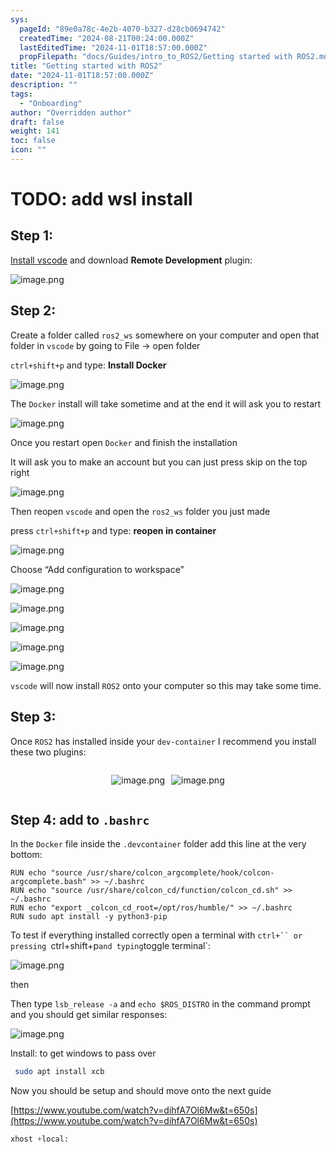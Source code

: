 ```yaml
---
sys:
  pageId: "89e0a78c-4e2b-4070-b327-d28cb0694742"
  createdTime: "2024-08-21T00:24:00.000Z"
  lastEditedTime: "2024-11-01T18:57:00.000Z"
  propFilepath: "docs/Guides/intro_to_ROS2/Getting started with ROS2.md"
title: "Getting started with ROS2"
date: "2024-11-01T18:57:00.000Z"
description: ""
tags:
  - "Onboarding"
author: "Overridden author"
draft: false
weight: 141
toc: false
icon: ""
---
```


# TODO: add wsl install

## Step 1:

[Install vscode](https://code.visualstudio.com/download) and download **Remote Development** plugin:

![image.png](https://prod-files-secure.s3.us-west-2.amazonaws.com/d518164a-d88e-44d1-a4ee-3adb3bd8bce0/efb52993-1881-4a40-b95e-6f020334f022/image.png?X-Amz-Algorithm=AWS4-HMAC-SHA256&X-Amz-Content-Sha256=UNSIGNED-PAYLOAD&X-Amz-Credential=ASIAZI2LB466QZUDN26D%2F20250203%2Fus-west-2%2Fs3%2Faws4_request&X-Amz-Date=20250203T200833Z&X-Amz-Expires=3600&X-Amz-Security-Token=IQoJb3JpZ2luX2VjEAQaCXVzLXdlc3QtMiJHMEUCIHYdLTrqVHMMumoNDiGWJAAKb30IEBMYBTJkcujOGDk9AiEAqof4Hu8wr%2FNbETsoLwjfN9prIjwDcc97%2BKc7vCfwKvQq%2FwMIHRAAGgw2Mzc0MjMxODM4MDUiDBX8rIso0W%2BqQ4dR9CrcAzWC2xOJcQVxeoqMoFvUem5GMbFPXb4YvOnsuUZ9nc8JiOi%2FQ2kEOptjMVjAcSC4fOch8KTjyTWHGGZY0hnT%2Bxk%2BEPiK3x2QHyxWzHEdLGu2RMoJcHhFuP9HF4FuysHJ6TrmXZmmaBCOUtL0ppPbJRwLjzT%2B5dCItBiObfcVv6%2FbvEJrgBnnT3Zbv5t0K%2BCOAXt8Wz69%2BjhGy5X9Osh6AamHNcEJUEYPyC5%2BOtnjFqKjsVT8Ag8Bln%2FExpRJY5y7pl5oaiUWi%2Ft%2F7MNoSHnMdux8WF4pUKOPqAYtncN0iU%2FSlzhbpAQ3i5j7mER%2BNuQtJUgeN61Aiu3iJzfNnzgKAyereqeOxD%2BMDN3oDmO9PquuJKXzPImapQ3lmmvSqPw9T6bh7bA0oCSxaDmj%2BsIQB%2F0yvoqjx%2F8kEK5t9DFPI5qFbZ9vxurdYgWJXUmAnFa1qaZdIGfs0CZcexBCOkMYCuR0rU4CBsRo46C%2BGTUB3B%2F7HMEp1HqeipNp0jVQOJ1sDuuYc4IEsSJvm8EPMclXk5Rp2XSF2W6kltdbdfV3vOic4Kgh6jrXKfqqjGcZ4bBbm84jzfkom8OkmnzODJ2z94M2QMFmUWlCcVyuAR%2FfVTl7bwHZRh2ZlouNAqkWMPW%2FhL0GOqUBes6Vzill3WGrBO2XoQ6PmVkbCuk9%2F5yaYBo4kXbk3gFTx%2BxbAdMZ%2FNnNAcCOeVHUjV0YHIaKc7gPcwKKfOAZM3WUM%2FFq6oAJXRRQtqEsoQv7sXKTzDDUlLRVj6P6ruo2EAyYB2t5OK4jC4YrRw2McM2wBcxYjtazcCTQ1Q%2Fzxi9PK2khHPUN965osrp13tTLBaxM7mVikhkWmLsnoXVf9bJafAtN&X-Amz-Signature=95a9ad27d9ba89380d3a843a6102339ceb9503771041a7187826e8c453687139&X-Amz-SignedHeaders=host&x-id=GetObject)

## Step 2:

Create a folder called `ros2_ws` somewhere on your computer and open that folder in `vscode` by going to File → open folder 

`ctrl+shift+p` and type: **Install Docker**

![image.png](https://prod-files-secure.s3.us-west-2.amazonaws.com/d518164a-d88e-44d1-a4ee-3adb3bd8bce0/2269dc0e-1cd5-47ff-bceb-c04ad9b2eab0/image.png?X-Amz-Algorithm=AWS4-HMAC-SHA256&X-Amz-Content-Sha256=UNSIGNED-PAYLOAD&X-Amz-Credential=ASIAZI2LB466QZUDN26D%2F20250203%2Fus-west-2%2Fs3%2Faws4_request&X-Amz-Date=20250203T200833Z&X-Amz-Expires=3600&X-Amz-Security-Token=IQoJb3JpZ2luX2VjEAQaCXVzLXdlc3QtMiJHMEUCIHYdLTrqVHMMumoNDiGWJAAKb30IEBMYBTJkcujOGDk9AiEAqof4Hu8wr%2FNbETsoLwjfN9prIjwDcc97%2BKc7vCfwKvQq%2FwMIHRAAGgw2Mzc0MjMxODM4MDUiDBX8rIso0W%2BqQ4dR9CrcAzWC2xOJcQVxeoqMoFvUem5GMbFPXb4YvOnsuUZ9nc8JiOi%2FQ2kEOptjMVjAcSC4fOch8KTjyTWHGGZY0hnT%2Bxk%2BEPiK3x2QHyxWzHEdLGu2RMoJcHhFuP9HF4FuysHJ6TrmXZmmaBCOUtL0ppPbJRwLjzT%2B5dCItBiObfcVv6%2FbvEJrgBnnT3Zbv5t0K%2BCOAXt8Wz69%2BjhGy5X9Osh6AamHNcEJUEYPyC5%2BOtnjFqKjsVT8Ag8Bln%2FExpRJY5y7pl5oaiUWi%2Ft%2F7MNoSHnMdux8WF4pUKOPqAYtncN0iU%2FSlzhbpAQ3i5j7mER%2BNuQtJUgeN61Aiu3iJzfNnzgKAyereqeOxD%2BMDN3oDmO9PquuJKXzPImapQ3lmmvSqPw9T6bh7bA0oCSxaDmj%2BsIQB%2F0yvoqjx%2F8kEK5t9DFPI5qFbZ9vxurdYgWJXUmAnFa1qaZdIGfs0CZcexBCOkMYCuR0rU4CBsRo46C%2BGTUB3B%2F7HMEp1HqeipNp0jVQOJ1sDuuYc4IEsSJvm8EPMclXk5Rp2XSF2W6kltdbdfV3vOic4Kgh6jrXKfqqjGcZ4bBbm84jzfkom8OkmnzODJ2z94M2QMFmUWlCcVyuAR%2FfVTl7bwHZRh2ZlouNAqkWMPW%2FhL0GOqUBes6Vzill3WGrBO2XoQ6PmVkbCuk9%2F5yaYBo4kXbk3gFTx%2BxbAdMZ%2FNnNAcCOeVHUjV0YHIaKc7gPcwKKfOAZM3WUM%2FFq6oAJXRRQtqEsoQv7sXKTzDDUlLRVj6P6ruo2EAyYB2t5OK4jC4YrRw2McM2wBcxYjtazcCTQ1Q%2Fzxi9PK2khHPUN965osrp13tTLBaxM7mVikhkWmLsnoXVf9bJafAtN&X-Amz-Signature=e69b6b6bf9ee0e556a9b8358e33419aac5c62ddb3c63b32796ae53d9d7d16b6e&X-Amz-SignedHeaders=host&x-id=GetObject)

The `Docker` install will take sometime and at the end it will ask you to restart

![image.png](https://prod-files-secure.s3.us-west-2.amazonaws.com/d518164a-d88e-44d1-a4ee-3adb3bd8bce0/ed233f78-be33-4b1f-b89c-9c346c0e961e/image.png?X-Amz-Algorithm=AWS4-HMAC-SHA256&X-Amz-Content-Sha256=UNSIGNED-PAYLOAD&X-Amz-Credential=ASIAZI2LB466QZUDN26D%2F20250203%2Fus-west-2%2Fs3%2Faws4_request&X-Amz-Date=20250203T200833Z&X-Amz-Expires=3600&X-Amz-Security-Token=IQoJb3JpZ2luX2VjEAQaCXVzLXdlc3QtMiJHMEUCIHYdLTrqVHMMumoNDiGWJAAKb30IEBMYBTJkcujOGDk9AiEAqof4Hu8wr%2FNbETsoLwjfN9prIjwDcc97%2BKc7vCfwKvQq%2FwMIHRAAGgw2Mzc0MjMxODM4MDUiDBX8rIso0W%2BqQ4dR9CrcAzWC2xOJcQVxeoqMoFvUem5GMbFPXb4YvOnsuUZ9nc8JiOi%2FQ2kEOptjMVjAcSC4fOch8KTjyTWHGGZY0hnT%2Bxk%2BEPiK3x2QHyxWzHEdLGu2RMoJcHhFuP9HF4FuysHJ6TrmXZmmaBCOUtL0ppPbJRwLjzT%2B5dCItBiObfcVv6%2FbvEJrgBnnT3Zbv5t0K%2BCOAXt8Wz69%2BjhGy5X9Osh6AamHNcEJUEYPyC5%2BOtnjFqKjsVT8Ag8Bln%2FExpRJY5y7pl5oaiUWi%2Ft%2F7MNoSHnMdux8WF4pUKOPqAYtncN0iU%2FSlzhbpAQ3i5j7mER%2BNuQtJUgeN61Aiu3iJzfNnzgKAyereqeOxD%2BMDN3oDmO9PquuJKXzPImapQ3lmmvSqPw9T6bh7bA0oCSxaDmj%2BsIQB%2F0yvoqjx%2F8kEK5t9DFPI5qFbZ9vxurdYgWJXUmAnFa1qaZdIGfs0CZcexBCOkMYCuR0rU4CBsRo46C%2BGTUB3B%2F7HMEp1HqeipNp0jVQOJ1sDuuYc4IEsSJvm8EPMclXk5Rp2XSF2W6kltdbdfV3vOic4Kgh6jrXKfqqjGcZ4bBbm84jzfkom8OkmnzODJ2z94M2QMFmUWlCcVyuAR%2FfVTl7bwHZRh2ZlouNAqkWMPW%2FhL0GOqUBes6Vzill3WGrBO2XoQ6PmVkbCuk9%2F5yaYBo4kXbk3gFTx%2BxbAdMZ%2FNnNAcCOeVHUjV0YHIaKc7gPcwKKfOAZM3WUM%2FFq6oAJXRRQtqEsoQv7sXKTzDDUlLRVj6P6ruo2EAyYB2t5OK4jC4YrRw2McM2wBcxYjtazcCTQ1Q%2Fzxi9PK2khHPUN965osrp13tTLBaxM7mVikhkWmLsnoXVf9bJafAtN&X-Amz-Signature=523eaf99b7e5292a7756516a9407a3bdf7ab5afefd48f685aaf4b0196e297975&X-Amz-SignedHeaders=host&x-id=GetObject)

Once you restart open `Docker` and finish the installation

It will ask you to make an account but you can just press skip on the top right

![image.png](https://prod-files-secure.s3.us-west-2.amazonaws.com/d518164a-d88e-44d1-a4ee-3adb3bd8bce0/21010ad9-1659-4fd9-9f59-9932a09b2a3d/image.png?X-Amz-Algorithm=AWS4-HMAC-SHA256&X-Amz-Content-Sha256=UNSIGNED-PAYLOAD&X-Amz-Credential=ASIAZI2LB466QZUDN26D%2F20250203%2Fus-west-2%2Fs3%2Faws4_request&X-Amz-Date=20250203T200833Z&X-Amz-Expires=3600&X-Amz-Security-Token=IQoJb3JpZ2luX2VjEAQaCXVzLXdlc3QtMiJHMEUCIHYdLTrqVHMMumoNDiGWJAAKb30IEBMYBTJkcujOGDk9AiEAqof4Hu8wr%2FNbETsoLwjfN9prIjwDcc97%2BKc7vCfwKvQq%2FwMIHRAAGgw2Mzc0MjMxODM4MDUiDBX8rIso0W%2BqQ4dR9CrcAzWC2xOJcQVxeoqMoFvUem5GMbFPXb4YvOnsuUZ9nc8JiOi%2FQ2kEOptjMVjAcSC4fOch8KTjyTWHGGZY0hnT%2Bxk%2BEPiK3x2QHyxWzHEdLGu2RMoJcHhFuP9HF4FuysHJ6TrmXZmmaBCOUtL0ppPbJRwLjzT%2B5dCItBiObfcVv6%2FbvEJrgBnnT3Zbv5t0K%2BCOAXt8Wz69%2BjhGy5X9Osh6AamHNcEJUEYPyC5%2BOtnjFqKjsVT8Ag8Bln%2FExpRJY5y7pl5oaiUWi%2Ft%2F7MNoSHnMdux8WF4pUKOPqAYtncN0iU%2FSlzhbpAQ3i5j7mER%2BNuQtJUgeN61Aiu3iJzfNnzgKAyereqeOxD%2BMDN3oDmO9PquuJKXzPImapQ3lmmvSqPw9T6bh7bA0oCSxaDmj%2BsIQB%2F0yvoqjx%2F8kEK5t9DFPI5qFbZ9vxurdYgWJXUmAnFa1qaZdIGfs0CZcexBCOkMYCuR0rU4CBsRo46C%2BGTUB3B%2F7HMEp1HqeipNp0jVQOJ1sDuuYc4IEsSJvm8EPMclXk5Rp2XSF2W6kltdbdfV3vOic4Kgh6jrXKfqqjGcZ4bBbm84jzfkom8OkmnzODJ2z94M2QMFmUWlCcVyuAR%2FfVTl7bwHZRh2ZlouNAqkWMPW%2FhL0GOqUBes6Vzill3WGrBO2XoQ6PmVkbCuk9%2F5yaYBo4kXbk3gFTx%2BxbAdMZ%2FNnNAcCOeVHUjV0YHIaKc7gPcwKKfOAZM3WUM%2FFq6oAJXRRQtqEsoQv7sXKTzDDUlLRVj6P6ruo2EAyYB2t5OK4jC4YrRw2McM2wBcxYjtazcCTQ1Q%2Fzxi9PK2khHPUN965osrp13tTLBaxM7mVikhkWmLsnoXVf9bJafAtN&X-Amz-Signature=f1f358d00dbc7c7d5904e8ff243ad6322bf7fd4f2fbe0e3f490599b64aad598e&X-Amz-SignedHeaders=host&x-id=GetObject)

Then reopen `vscode` and open the `ros2_ws` folder you just made

press `ctrl+shift+p` and type: **reopen in container**

![image.png](https://prod-files-secure.s3.us-west-2.amazonaws.com/d518164a-d88e-44d1-a4ee-3adb3bd8bce0/4e93b8c2-41ad-488c-8095-c74205196118/image.png?X-Amz-Algorithm=AWS4-HMAC-SHA256&X-Amz-Content-Sha256=UNSIGNED-PAYLOAD&X-Amz-Credential=ASIAZI2LB466QZUDN26D%2F20250203%2Fus-west-2%2Fs3%2Faws4_request&X-Amz-Date=20250203T200833Z&X-Amz-Expires=3600&X-Amz-Security-Token=IQoJb3JpZ2luX2VjEAQaCXVzLXdlc3QtMiJHMEUCIHYdLTrqVHMMumoNDiGWJAAKb30IEBMYBTJkcujOGDk9AiEAqof4Hu8wr%2FNbETsoLwjfN9prIjwDcc97%2BKc7vCfwKvQq%2FwMIHRAAGgw2Mzc0MjMxODM4MDUiDBX8rIso0W%2BqQ4dR9CrcAzWC2xOJcQVxeoqMoFvUem5GMbFPXb4YvOnsuUZ9nc8JiOi%2FQ2kEOptjMVjAcSC4fOch8KTjyTWHGGZY0hnT%2Bxk%2BEPiK3x2QHyxWzHEdLGu2RMoJcHhFuP9HF4FuysHJ6TrmXZmmaBCOUtL0ppPbJRwLjzT%2B5dCItBiObfcVv6%2FbvEJrgBnnT3Zbv5t0K%2BCOAXt8Wz69%2BjhGy5X9Osh6AamHNcEJUEYPyC5%2BOtnjFqKjsVT8Ag8Bln%2FExpRJY5y7pl5oaiUWi%2Ft%2F7MNoSHnMdux8WF4pUKOPqAYtncN0iU%2FSlzhbpAQ3i5j7mER%2BNuQtJUgeN61Aiu3iJzfNnzgKAyereqeOxD%2BMDN3oDmO9PquuJKXzPImapQ3lmmvSqPw9T6bh7bA0oCSxaDmj%2BsIQB%2F0yvoqjx%2F8kEK5t9DFPI5qFbZ9vxurdYgWJXUmAnFa1qaZdIGfs0CZcexBCOkMYCuR0rU4CBsRo46C%2BGTUB3B%2F7HMEp1HqeipNp0jVQOJ1sDuuYc4IEsSJvm8EPMclXk5Rp2XSF2W6kltdbdfV3vOic4Kgh6jrXKfqqjGcZ4bBbm84jzfkom8OkmnzODJ2z94M2QMFmUWlCcVyuAR%2FfVTl7bwHZRh2ZlouNAqkWMPW%2FhL0GOqUBes6Vzill3WGrBO2XoQ6PmVkbCuk9%2F5yaYBo4kXbk3gFTx%2BxbAdMZ%2FNnNAcCOeVHUjV0YHIaKc7gPcwKKfOAZM3WUM%2FFq6oAJXRRQtqEsoQv7sXKTzDDUlLRVj6P6ruo2EAyYB2t5OK4jC4YrRw2McM2wBcxYjtazcCTQ1Q%2Fzxi9PK2khHPUN965osrp13tTLBaxM7mVikhkWmLsnoXVf9bJafAtN&X-Amz-Signature=d11b99aed64c97cec826356acb07eaf02ba46c6209740967f783c045cae18a67&X-Amz-SignedHeaders=host&x-id=GetObject)

Choose “Add configuration to workspace”

![image.png](https://prod-files-secure.s3.us-west-2.amazonaws.com/d518164a-d88e-44d1-a4ee-3adb3bd8bce0/9560b282-5060-4989-ba37-97e7b2c22476/image.png?X-Amz-Algorithm=AWS4-HMAC-SHA256&X-Amz-Content-Sha256=UNSIGNED-PAYLOAD&X-Amz-Credential=ASIAZI2LB466QZUDN26D%2F20250203%2Fus-west-2%2Fs3%2Faws4_request&X-Amz-Date=20250203T200833Z&X-Amz-Expires=3600&X-Amz-Security-Token=IQoJb3JpZ2luX2VjEAQaCXVzLXdlc3QtMiJHMEUCIHYdLTrqVHMMumoNDiGWJAAKb30IEBMYBTJkcujOGDk9AiEAqof4Hu8wr%2FNbETsoLwjfN9prIjwDcc97%2BKc7vCfwKvQq%2FwMIHRAAGgw2Mzc0MjMxODM4MDUiDBX8rIso0W%2BqQ4dR9CrcAzWC2xOJcQVxeoqMoFvUem5GMbFPXb4YvOnsuUZ9nc8JiOi%2FQ2kEOptjMVjAcSC4fOch8KTjyTWHGGZY0hnT%2Bxk%2BEPiK3x2QHyxWzHEdLGu2RMoJcHhFuP9HF4FuysHJ6TrmXZmmaBCOUtL0ppPbJRwLjzT%2B5dCItBiObfcVv6%2FbvEJrgBnnT3Zbv5t0K%2BCOAXt8Wz69%2BjhGy5X9Osh6AamHNcEJUEYPyC5%2BOtnjFqKjsVT8Ag8Bln%2FExpRJY5y7pl5oaiUWi%2Ft%2F7MNoSHnMdux8WF4pUKOPqAYtncN0iU%2FSlzhbpAQ3i5j7mER%2BNuQtJUgeN61Aiu3iJzfNnzgKAyereqeOxD%2BMDN3oDmO9PquuJKXzPImapQ3lmmvSqPw9T6bh7bA0oCSxaDmj%2BsIQB%2F0yvoqjx%2F8kEK5t9DFPI5qFbZ9vxurdYgWJXUmAnFa1qaZdIGfs0CZcexBCOkMYCuR0rU4CBsRo46C%2BGTUB3B%2F7HMEp1HqeipNp0jVQOJ1sDuuYc4IEsSJvm8EPMclXk5Rp2XSF2W6kltdbdfV3vOic4Kgh6jrXKfqqjGcZ4bBbm84jzfkom8OkmnzODJ2z94M2QMFmUWlCcVyuAR%2FfVTl7bwHZRh2ZlouNAqkWMPW%2FhL0GOqUBes6Vzill3WGrBO2XoQ6PmVkbCuk9%2F5yaYBo4kXbk3gFTx%2BxbAdMZ%2FNnNAcCOeVHUjV0YHIaKc7gPcwKKfOAZM3WUM%2FFq6oAJXRRQtqEsoQv7sXKTzDDUlLRVj6P6ruo2EAyYB2t5OK4jC4YrRw2McM2wBcxYjtazcCTQ1Q%2Fzxi9PK2khHPUN965osrp13tTLBaxM7mVikhkWmLsnoXVf9bJafAtN&X-Amz-Signature=13118994c06c77abbbce6037b64eed0af6ea272fc3bc5e2a33f420fbeb1bf4bf&X-Amz-SignedHeaders=host&x-id=GetObject)

![image.png](https://prod-files-secure.s3.us-west-2.amazonaws.com/d518164a-d88e-44d1-a4ee-3adb3bd8bce0/2ee63f81-886b-48e8-a553-dc6e5eac99e4/image.png?X-Amz-Algorithm=AWS4-HMAC-SHA256&X-Amz-Content-Sha256=UNSIGNED-PAYLOAD&X-Amz-Credential=ASIAZI2LB466QZUDN26D%2F20250203%2Fus-west-2%2Fs3%2Faws4_request&X-Amz-Date=20250203T200833Z&X-Amz-Expires=3600&X-Amz-Security-Token=IQoJb3JpZ2luX2VjEAQaCXVzLXdlc3QtMiJHMEUCIHYdLTrqVHMMumoNDiGWJAAKb30IEBMYBTJkcujOGDk9AiEAqof4Hu8wr%2FNbETsoLwjfN9prIjwDcc97%2BKc7vCfwKvQq%2FwMIHRAAGgw2Mzc0MjMxODM4MDUiDBX8rIso0W%2BqQ4dR9CrcAzWC2xOJcQVxeoqMoFvUem5GMbFPXb4YvOnsuUZ9nc8JiOi%2FQ2kEOptjMVjAcSC4fOch8KTjyTWHGGZY0hnT%2Bxk%2BEPiK3x2QHyxWzHEdLGu2RMoJcHhFuP9HF4FuysHJ6TrmXZmmaBCOUtL0ppPbJRwLjzT%2B5dCItBiObfcVv6%2FbvEJrgBnnT3Zbv5t0K%2BCOAXt8Wz69%2BjhGy5X9Osh6AamHNcEJUEYPyC5%2BOtnjFqKjsVT8Ag8Bln%2FExpRJY5y7pl5oaiUWi%2Ft%2F7MNoSHnMdux8WF4pUKOPqAYtncN0iU%2FSlzhbpAQ3i5j7mER%2BNuQtJUgeN61Aiu3iJzfNnzgKAyereqeOxD%2BMDN3oDmO9PquuJKXzPImapQ3lmmvSqPw9T6bh7bA0oCSxaDmj%2BsIQB%2F0yvoqjx%2F8kEK5t9DFPI5qFbZ9vxurdYgWJXUmAnFa1qaZdIGfs0CZcexBCOkMYCuR0rU4CBsRo46C%2BGTUB3B%2F7HMEp1HqeipNp0jVQOJ1sDuuYc4IEsSJvm8EPMclXk5Rp2XSF2W6kltdbdfV3vOic4Kgh6jrXKfqqjGcZ4bBbm84jzfkom8OkmnzODJ2z94M2QMFmUWlCcVyuAR%2FfVTl7bwHZRh2ZlouNAqkWMPW%2FhL0GOqUBes6Vzill3WGrBO2XoQ6PmVkbCuk9%2F5yaYBo4kXbk3gFTx%2BxbAdMZ%2FNnNAcCOeVHUjV0YHIaKc7gPcwKKfOAZM3WUM%2FFq6oAJXRRQtqEsoQv7sXKTzDDUlLRVj6P6ruo2EAyYB2t5OK4jC4YrRw2McM2wBcxYjtazcCTQ1Q%2Fzxi9PK2khHPUN965osrp13tTLBaxM7mVikhkWmLsnoXVf9bJafAtN&X-Amz-Signature=de722525f097ed2a89122b5332a34b633ba6f55c6a71cf4b6566a087a295520a&X-Amz-SignedHeaders=host&x-id=GetObject)

![image.png](https://prod-files-secure.s3.us-west-2.amazonaws.com/d518164a-d88e-44d1-a4ee-3adb3bd8bce0/ae1580b2-b048-407e-aed9-b584224a7a04/image.png?X-Amz-Algorithm=AWS4-HMAC-SHA256&X-Amz-Content-Sha256=UNSIGNED-PAYLOAD&X-Amz-Credential=ASIAZI2LB466QZUDN26D%2F20250203%2Fus-west-2%2Fs3%2Faws4_request&X-Amz-Date=20250203T200833Z&X-Amz-Expires=3600&X-Amz-Security-Token=IQoJb3JpZ2luX2VjEAQaCXVzLXdlc3QtMiJHMEUCIHYdLTrqVHMMumoNDiGWJAAKb30IEBMYBTJkcujOGDk9AiEAqof4Hu8wr%2FNbETsoLwjfN9prIjwDcc97%2BKc7vCfwKvQq%2FwMIHRAAGgw2Mzc0MjMxODM4MDUiDBX8rIso0W%2BqQ4dR9CrcAzWC2xOJcQVxeoqMoFvUem5GMbFPXb4YvOnsuUZ9nc8JiOi%2FQ2kEOptjMVjAcSC4fOch8KTjyTWHGGZY0hnT%2Bxk%2BEPiK3x2QHyxWzHEdLGu2RMoJcHhFuP9HF4FuysHJ6TrmXZmmaBCOUtL0ppPbJRwLjzT%2B5dCItBiObfcVv6%2FbvEJrgBnnT3Zbv5t0K%2BCOAXt8Wz69%2BjhGy5X9Osh6AamHNcEJUEYPyC5%2BOtnjFqKjsVT8Ag8Bln%2FExpRJY5y7pl5oaiUWi%2Ft%2F7MNoSHnMdux8WF4pUKOPqAYtncN0iU%2FSlzhbpAQ3i5j7mER%2BNuQtJUgeN61Aiu3iJzfNnzgKAyereqeOxD%2BMDN3oDmO9PquuJKXzPImapQ3lmmvSqPw9T6bh7bA0oCSxaDmj%2BsIQB%2F0yvoqjx%2F8kEK5t9DFPI5qFbZ9vxurdYgWJXUmAnFa1qaZdIGfs0CZcexBCOkMYCuR0rU4CBsRo46C%2BGTUB3B%2F7HMEp1HqeipNp0jVQOJ1sDuuYc4IEsSJvm8EPMclXk5Rp2XSF2W6kltdbdfV3vOic4Kgh6jrXKfqqjGcZ4bBbm84jzfkom8OkmnzODJ2z94M2QMFmUWlCcVyuAR%2FfVTl7bwHZRh2ZlouNAqkWMPW%2FhL0GOqUBes6Vzill3WGrBO2XoQ6PmVkbCuk9%2F5yaYBo4kXbk3gFTx%2BxbAdMZ%2FNnNAcCOeVHUjV0YHIaKc7gPcwKKfOAZM3WUM%2FFq6oAJXRRQtqEsoQv7sXKTzDDUlLRVj6P6ruo2EAyYB2t5OK4jC4YrRw2McM2wBcxYjtazcCTQ1Q%2Fzxi9PK2khHPUN965osrp13tTLBaxM7mVikhkWmLsnoXVf9bJafAtN&X-Amz-Signature=47db242010a97547f970dbdfdb18555c1128d406387e74d4d2f1857fc26ff2b4&X-Amz-SignedHeaders=host&x-id=GetObject)

![image.png](https://prod-files-secure.s3.us-west-2.amazonaws.com/d518164a-d88e-44d1-a4ee-3adb3bd8bce0/53255b28-f75e-430f-b9e3-c0ac8577e42b/image.png?X-Amz-Algorithm=AWS4-HMAC-SHA256&X-Amz-Content-Sha256=UNSIGNED-PAYLOAD&X-Amz-Credential=ASIAZI2LB466QZUDN26D%2F20250203%2Fus-west-2%2Fs3%2Faws4_request&X-Amz-Date=20250203T200833Z&X-Amz-Expires=3600&X-Amz-Security-Token=IQoJb3JpZ2luX2VjEAQaCXVzLXdlc3QtMiJHMEUCIHYdLTrqVHMMumoNDiGWJAAKb30IEBMYBTJkcujOGDk9AiEAqof4Hu8wr%2FNbETsoLwjfN9prIjwDcc97%2BKc7vCfwKvQq%2FwMIHRAAGgw2Mzc0MjMxODM4MDUiDBX8rIso0W%2BqQ4dR9CrcAzWC2xOJcQVxeoqMoFvUem5GMbFPXb4YvOnsuUZ9nc8JiOi%2FQ2kEOptjMVjAcSC4fOch8KTjyTWHGGZY0hnT%2Bxk%2BEPiK3x2QHyxWzHEdLGu2RMoJcHhFuP9HF4FuysHJ6TrmXZmmaBCOUtL0ppPbJRwLjzT%2B5dCItBiObfcVv6%2FbvEJrgBnnT3Zbv5t0K%2BCOAXt8Wz69%2BjhGy5X9Osh6AamHNcEJUEYPyC5%2BOtnjFqKjsVT8Ag8Bln%2FExpRJY5y7pl5oaiUWi%2Ft%2F7MNoSHnMdux8WF4pUKOPqAYtncN0iU%2FSlzhbpAQ3i5j7mER%2BNuQtJUgeN61Aiu3iJzfNnzgKAyereqeOxD%2BMDN3oDmO9PquuJKXzPImapQ3lmmvSqPw9T6bh7bA0oCSxaDmj%2BsIQB%2F0yvoqjx%2F8kEK5t9DFPI5qFbZ9vxurdYgWJXUmAnFa1qaZdIGfs0CZcexBCOkMYCuR0rU4CBsRo46C%2BGTUB3B%2F7HMEp1HqeipNp0jVQOJ1sDuuYc4IEsSJvm8EPMclXk5Rp2XSF2W6kltdbdfV3vOic4Kgh6jrXKfqqjGcZ4bBbm84jzfkom8OkmnzODJ2z94M2QMFmUWlCcVyuAR%2FfVTl7bwHZRh2ZlouNAqkWMPW%2FhL0GOqUBes6Vzill3WGrBO2XoQ6PmVkbCuk9%2F5yaYBo4kXbk3gFTx%2BxbAdMZ%2FNnNAcCOeVHUjV0YHIaKc7gPcwKKfOAZM3WUM%2FFq6oAJXRRQtqEsoQv7sXKTzDDUlLRVj6P6ruo2EAyYB2t5OK4jC4YrRw2McM2wBcxYjtazcCTQ1Q%2Fzxi9PK2khHPUN965osrp13tTLBaxM7mVikhkWmLsnoXVf9bJafAtN&X-Amz-Signature=d0bacf9f953d3ad9428d0c95df75c6954130dee72e06beab1a577b103b53a05d&X-Amz-SignedHeaders=host&x-id=GetObject)

![image.png](https://prod-files-secure.s3.us-west-2.amazonaws.com/d518164a-d88e-44d1-a4ee-3adb3bd8bce0/7c562767-5af9-4ffb-97d1-327bcdf4ee00/image.png?X-Amz-Algorithm=AWS4-HMAC-SHA256&X-Amz-Content-Sha256=UNSIGNED-PAYLOAD&X-Amz-Credential=ASIAZI2LB466QZUDN26D%2F20250203%2Fus-west-2%2Fs3%2Faws4_request&X-Amz-Date=20250203T200833Z&X-Amz-Expires=3600&X-Amz-Security-Token=IQoJb3JpZ2luX2VjEAQaCXVzLXdlc3QtMiJHMEUCIHYdLTrqVHMMumoNDiGWJAAKb30IEBMYBTJkcujOGDk9AiEAqof4Hu8wr%2FNbETsoLwjfN9prIjwDcc97%2BKc7vCfwKvQq%2FwMIHRAAGgw2Mzc0MjMxODM4MDUiDBX8rIso0W%2BqQ4dR9CrcAzWC2xOJcQVxeoqMoFvUem5GMbFPXb4YvOnsuUZ9nc8JiOi%2FQ2kEOptjMVjAcSC4fOch8KTjyTWHGGZY0hnT%2Bxk%2BEPiK3x2QHyxWzHEdLGu2RMoJcHhFuP9HF4FuysHJ6TrmXZmmaBCOUtL0ppPbJRwLjzT%2B5dCItBiObfcVv6%2FbvEJrgBnnT3Zbv5t0K%2BCOAXt8Wz69%2BjhGy5X9Osh6AamHNcEJUEYPyC5%2BOtnjFqKjsVT8Ag8Bln%2FExpRJY5y7pl5oaiUWi%2Ft%2F7MNoSHnMdux8WF4pUKOPqAYtncN0iU%2FSlzhbpAQ3i5j7mER%2BNuQtJUgeN61Aiu3iJzfNnzgKAyereqeOxD%2BMDN3oDmO9PquuJKXzPImapQ3lmmvSqPw9T6bh7bA0oCSxaDmj%2BsIQB%2F0yvoqjx%2F8kEK5t9DFPI5qFbZ9vxurdYgWJXUmAnFa1qaZdIGfs0CZcexBCOkMYCuR0rU4CBsRo46C%2BGTUB3B%2F7HMEp1HqeipNp0jVQOJ1sDuuYc4IEsSJvm8EPMclXk5Rp2XSF2W6kltdbdfV3vOic4Kgh6jrXKfqqjGcZ4bBbm84jzfkom8OkmnzODJ2z94M2QMFmUWlCcVyuAR%2FfVTl7bwHZRh2ZlouNAqkWMPW%2FhL0GOqUBes6Vzill3WGrBO2XoQ6PmVkbCuk9%2F5yaYBo4kXbk3gFTx%2BxbAdMZ%2FNnNAcCOeVHUjV0YHIaKc7gPcwKKfOAZM3WUM%2FFq6oAJXRRQtqEsoQv7sXKTzDDUlLRVj6P6ruo2EAyYB2t5OK4jC4YrRw2McM2wBcxYjtazcCTQ1Q%2Fzxi9PK2khHPUN965osrp13tTLBaxM7mVikhkWmLsnoXVf9bJafAtN&X-Amz-Signature=14d35250d860250f51699b04eeaa62f89e39059df404d8323e369cb39c4f3530&X-Amz-SignedHeaders=host&x-id=GetObject)

`vscode` will now install `ROS2` onto your computer so this may take some time.

## Step 3:

Once `ROS2` has installed inside your `dev-container` I recommend you install these two plugins:

<div style="display: flex;flex-direction: row; column-gap:10px; max-width: 630px;justify-content: center;">
<div>

![image.png](https://prod-files-secure.s3.us-west-2.amazonaws.com/d518164a-d88e-44d1-a4ee-3adb3bd8bce0/3fc3d550-5a54-4ba1-ba6b-faa01cdb7369/image.png?X-Amz-Algorithm=AWS4-HMAC-SHA256&X-Amz-Content-Sha256=UNSIGNED-PAYLOAD&X-Amz-Credential=ASIAZI2LB466ZGV7WM73%2F20250203%2Fus-west-2%2Fs3%2Faws4_request&X-Amz-Date=20250203T200835Z&X-Amz-Expires=3600&X-Amz-Security-Token=IQoJb3JpZ2luX2VjEAQaCXVzLXdlc3QtMiJHMEUCIQCPNZE17tlxoJpKC8Plw6J2zb9aXEMJ9GW2426WjkZodAIgfgJqgLuO1yDfS%2FV4wHMZR7uXRydO0SCPaVJEA7C5WIoq%2FwMIHRAAGgw2Mzc0MjMxODM4MDUiDDEWaP%2BcoEbW7sJtDircAzbDYGHU0FZsrsk3Ik32YI1CtKYANLbJTGUNr08xUmjurk%2F9ykOEZA0C%2B%2FwBHo4sWHy0sPElpowYdApTRIarTwnKSYjR18sEwJHEjzAjZmCO9Mv6Od5iSUwtvefHZ%2B90NG4H%2Bk3U863%2FdfI%2FXH1o6KLaFIShIyDBjPnKO5DI5fkhwmwWM5tw9Cl%2BOaOKrCeujzE%2FIcUwA1xyQKrjxN1cNGNs9COfQL8etRYYdKDQBT5qPVDzfqM9yEDqZff8eTldQlyq9K37ruIovYBKTvQF8RQ%2B%2FciASk%2BtmGyzxZS3mjYw6WWor5bAr9MhvGR%2F%2BaykSEhFCXn5Zwud%2FE%2FlDNX5xWg%2Fs8X6wYmcQPqqJQUZMWmnDIApeOx7Y%2BwJaxhBLRaTB6004s%2Bh2nU7sHYa9HED9l1JtpmhqvUeMfmwXlwIQJH6eADy%2Fdxe%2BuTeAqx0xsFW1iZIMRufFk7T5N4NRhSReXAmGSLxxknsOkt53%2FQE%2Fhr0oY0Ee4W2srFZm6yIw9Xbca7NKlL3FqEVF6%2FnKbaUe30vgpG0Dr4ZGmKTEB2%2BeCXk3X5dWEHD41dV4MmCNKX8osv6CACbIh3GbFbqjzJHPU0YMKPMf%2Fg9BoG%2B5GyvlUxF6CVDEnOqoW1F2gEiMKrAhL0GOqUBejgzM5kNuRM8mrMG3PD0P4u4Ctx2jDyB4kYr9cGFnsNz9FWH4fLDS84eHmuXd0OgFhk1Hb2TXTfSXQlYhzHphDA5Fbztf5fqYjxYv5VDxGP4ImBj2IjSihp9pNC0z9Fyz8eeUviQ3gTM%2FQxO23bepG%2B4KumY8DshbH24R35y0ND3Z%2BbzFD1HKkAE7%2F4ruxHdSaQmbKfJuSUvHRTnyETIAqJTCSwW&X-Amz-Signature=81b019eec23583cb467681ad007caf0f5a09c79e9e699bb8430936094d023685&X-Amz-SignedHeaders=host&x-id=GetObject)

</div>
<div>

![image.png](https://prod-files-secure.s3.us-west-2.amazonaws.com/d518164a-d88e-44d1-a4ee-3adb3bd8bce0/d994cc66-13c2-4093-a5a3-f84cf4601a82/image.png?X-Amz-Algorithm=AWS4-HMAC-SHA256&X-Amz-Content-Sha256=UNSIGNED-PAYLOAD&X-Amz-Credential=ASIAZI2LB466QMD3IGNS%2F20250203%2Fus-west-2%2Fs3%2Faws4_request&X-Amz-Date=20250203T200835Z&X-Amz-Expires=3600&X-Amz-Security-Token=IQoJb3JpZ2luX2VjEAQaCXVzLXdlc3QtMiJHMEUCIQDdnMuA9yl%2BTO%2BjLwGLEmQRqjg88AmP7UNpVxp9%2B1J40AIgPnlstdtb6ATjFL3nc%2B9%2Fr%2F5CT%2FfozNGWGARETXS70%2Bwq%2FwMIHRAAGgw2Mzc0MjMxODM4MDUiDKzs84bFZUuDOquQsCrcA0fTyxn6hdZ1u2DfgKy%2FJzEUtS9%2FJCtfpzkiBtApDeAG27ewzYglf4QWHrwK7urZMyyt1C%2FBCvImWAbou%2FmRsCwtrlZW7o%2BKM5%2FlPaD%2FIWZsGDSXfl42gGiiWAY%2B8X9LX92%2Bmk9WslHSxnIzuMhJYn13B67oOD4%2FmT803yfovUiIc3ySkF7P7VSMxxPejOjIOcfdjwP86j%2FhgTqNfTNxNCoPuYuJfjQ4ORoruw8SBtYn99ROQRpSKvekt23yiSskJhjwR%2BikrOTCTYxOo7uPoDepXa1C7Kf5TEF1NmkdfjHo%2B69lrtugHPqWT%2B%2FNv0Tvz5X5tLZH66Qb%2BVQJLtR2OHoQZ6l5176tBfZ9%2BhLxOhbXZdmpanLrmMth7g9tAGP6piFo0X2p%2BMRjnT09j%2Bzzg3fAUlpMC8eENjEqBxudaqKZ4Sgjxl4cX6AfaChup9jSf%2Frf6ML7g%2FxtQ1vC7nz8KzK5S7Hry3ZljSIBBPSf2M3Owa5TqEDzNfzoQmoOBNt0Icdaa3xfEtpOLxurc9RFzLFPFN3ZLPGpOb27J8LyC%2Bijs2eVi4eJCe6PpT9Fab4bzbYNG1YJdBvKaR39kLj6mzjyS3PL4WqStNLOvBLFJwjaT2%2F71wJlBqZ%2Bo9pxMNG%2FhL0GOqUB4VRWSR6NSoUC7UguGkBYHeTWC%2BdN%2Fy%2BJj0qs%2BdSdLifLtMOH2TNX5At7o1AtUqzQ5vUuC%2FX0EongyTzavm5FIPhwXpBrWbekXpUK3%2Bi4%2BEU9aBJ04UONTKXdCfI99lG3te6vGQhwJZtj8pmVkzakhI9IYkvBjFwUdGJcwJcV1brwP6i9zihL0qubkFUgzOK6YBQw6A1rgyiOMFYNZV5tZ8HvDJhi&X-Amz-Signature=e9e0a835f95671b47ac3b0b8b513581b987b8be1993f7ada395e8ed95f0e06da&X-Amz-SignedHeaders=host&x-id=GetObject)

</div>
</div>

## Step 4: add to `.bashrc`

In the `Docker` file inside the `.devcontainer` folder add this line at the very bottom: 

```docker
RUN echo "source /usr/share/colcon_argcomplete/hook/colcon-argcomplete.bash" >> ~/.bashrc
RUN echo "source /usr/share/colcon_cd/function/colcon_cd.sh" >> ~/.bashrc
RUN echo "export _colcon_cd_root=/opt/ros/humble/" >> ~/.bashrc
RUN sudo apt install -y python3-pip 
```

To test if everything installed correctly open a terminal with `ctrl+`` or pressing `ctrl+shift+p` and typing `toggle terminal`:

![image.png](https://prod-files-secure.s3.us-west-2.amazonaws.com/d518164a-d88e-44d1-a4ee-3adb3bd8bce0/6a4943d8-b04e-4c02-9a58-775f3384d1a5/image.png?X-Amz-Algorithm=AWS4-HMAC-SHA256&X-Amz-Content-Sha256=UNSIGNED-PAYLOAD&X-Amz-Credential=ASIAZI2LB466QZUDN26D%2F20250203%2Fus-west-2%2Fs3%2Faws4_request&X-Amz-Date=20250203T200833Z&X-Amz-Expires=3600&X-Amz-Security-Token=IQoJb3JpZ2luX2VjEAQaCXVzLXdlc3QtMiJHMEUCIHYdLTrqVHMMumoNDiGWJAAKb30IEBMYBTJkcujOGDk9AiEAqof4Hu8wr%2FNbETsoLwjfN9prIjwDcc97%2BKc7vCfwKvQq%2FwMIHRAAGgw2Mzc0MjMxODM4MDUiDBX8rIso0W%2BqQ4dR9CrcAzWC2xOJcQVxeoqMoFvUem5GMbFPXb4YvOnsuUZ9nc8JiOi%2FQ2kEOptjMVjAcSC4fOch8KTjyTWHGGZY0hnT%2Bxk%2BEPiK3x2QHyxWzHEdLGu2RMoJcHhFuP9HF4FuysHJ6TrmXZmmaBCOUtL0ppPbJRwLjzT%2B5dCItBiObfcVv6%2FbvEJrgBnnT3Zbv5t0K%2BCOAXt8Wz69%2BjhGy5X9Osh6AamHNcEJUEYPyC5%2BOtnjFqKjsVT8Ag8Bln%2FExpRJY5y7pl5oaiUWi%2Ft%2F7MNoSHnMdux8WF4pUKOPqAYtncN0iU%2FSlzhbpAQ3i5j7mER%2BNuQtJUgeN61Aiu3iJzfNnzgKAyereqeOxD%2BMDN3oDmO9PquuJKXzPImapQ3lmmvSqPw9T6bh7bA0oCSxaDmj%2BsIQB%2F0yvoqjx%2F8kEK5t9DFPI5qFbZ9vxurdYgWJXUmAnFa1qaZdIGfs0CZcexBCOkMYCuR0rU4CBsRo46C%2BGTUB3B%2F7HMEp1HqeipNp0jVQOJ1sDuuYc4IEsSJvm8EPMclXk5Rp2XSF2W6kltdbdfV3vOic4Kgh6jrXKfqqjGcZ4bBbm84jzfkom8OkmnzODJ2z94M2QMFmUWlCcVyuAR%2FfVTl7bwHZRh2ZlouNAqkWMPW%2FhL0GOqUBes6Vzill3WGrBO2XoQ6PmVkbCuk9%2F5yaYBo4kXbk3gFTx%2BxbAdMZ%2FNnNAcCOeVHUjV0YHIaKc7gPcwKKfOAZM3WUM%2FFq6oAJXRRQtqEsoQv7sXKTzDDUlLRVj6P6ruo2EAyYB2t5OK4jC4YrRw2McM2wBcxYjtazcCTQ1Q%2Fzxi9PK2khHPUN965osrp13tTLBaxM7mVikhkWmLsnoXVf9bJafAtN&X-Amz-Signature=bf55f33ffd677a96829e1164c39cf44c6cd341ea0aeda82e133debef79ed593f&X-Amz-SignedHeaders=host&x-id=GetObject)

then 

Then type `lsb_release -a` and `echo $ROS_DISTRO` in the command prompt and you should get similar responses:

![image.png](https://prod-files-secure.s3.us-west-2.amazonaws.com/d518164a-d88e-44d1-a4ee-3adb3bd8bce0/3e635dec-a805-4e85-8b9e-d000e5b71a4e/image.png?X-Amz-Algorithm=AWS4-HMAC-SHA256&X-Amz-Content-Sha256=UNSIGNED-PAYLOAD&X-Amz-Credential=ASIAZI2LB466QZUDN26D%2F20250203%2Fus-west-2%2Fs3%2Faws4_request&X-Amz-Date=20250203T200833Z&X-Amz-Expires=3600&X-Amz-Security-Token=IQoJb3JpZ2luX2VjEAQaCXVzLXdlc3QtMiJHMEUCIHYdLTrqVHMMumoNDiGWJAAKb30IEBMYBTJkcujOGDk9AiEAqof4Hu8wr%2FNbETsoLwjfN9prIjwDcc97%2BKc7vCfwKvQq%2FwMIHRAAGgw2Mzc0MjMxODM4MDUiDBX8rIso0W%2BqQ4dR9CrcAzWC2xOJcQVxeoqMoFvUem5GMbFPXb4YvOnsuUZ9nc8JiOi%2FQ2kEOptjMVjAcSC4fOch8KTjyTWHGGZY0hnT%2Bxk%2BEPiK3x2QHyxWzHEdLGu2RMoJcHhFuP9HF4FuysHJ6TrmXZmmaBCOUtL0ppPbJRwLjzT%2B5dCItBiObfcVv6%2FbvEJrgBnnT3Zbv5t0K%2BCOAXt8Wz69%2BjhGy5X9Osh6AamHNcEJUEYPyC5%2BOtnjFqKjsVT8Ag8Bln%2FExpRJY5y7pl5oaiUWi%2Ft%2F7MNoSHnMdux8WF4pUKOPqAYtncN0iU%2FSlzhbpAQ3i5j7mER%2BNuQtJUgeN61Aiu3iJzfNnzgKAyereqeOxD%2BMDN3oDmO9PquuJKXzPImapQ3lmmvSqPw9T6bh7bA0oCSxaDmj%2BsIQB%2F0yvoqjx%2F8kEK5t9DFPI5qFbZ9vxurdYgWJXUmAnFa1qaZdIGfs0CZcexBCOkMYCuR0rU4CBsRo46C%2BGTUB3B%2F7HMEp1HqeipNp0jVQOJ1sDuuYc4IEsSJvm8EPMclXk5Rp2XSF2W6kltdbdfV3vOic4Kgh6jrXKfqqjGcZ4bBbm84jzfkom8OkmnzODJ2z94M2QMFmUWlCcVyuAR%2FfVTl7bwHZRh2ZlouNAqkWMPW%2FhL0GOqUBes6Vzill3WGrBO2XoQ6PmVkbCuk9%2F5yaYBo4kXbk3gFTx%2BxbAdMZ%2FNnNAcCOeVHUjV0YHIaKc7gPcwKKfOAZM3WUM%2FFq6oAJXRRQtqEsoQv7sXKTzDDUlLRVj6P6ruo2EAyYB2t5OK4jC4YrRw2McM2wBcxYjtazcCTQ1Q%2Fzxi9PK2khHPUN965osrp13tTLBaxM7mVikhkWmLsnoXVf9bJafAtN&X-Amz-Signature=0b6aa7ff13284e0bcc9ba15b0746b71b47f8787d7c7848dbf599a62b2e33d500&X-Amz-SignedHeaders=host&x-id=GetObject)

Install:  to get windows to pass over

```bash
 sudo apt install xcb
```

Now you should be setup and should move onto the next guide 

[https://www.youtube.com/watch?v=dihfA7Ol6Mw&t=650s](https://www.youtube.com/watch?v=dihfA7Ol6Mw&t=650s)

```python
xhost +local:
```
